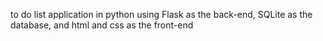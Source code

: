 to do list application in python using Flask as the back-end, SQLite as the database, and html and css as the front-end
